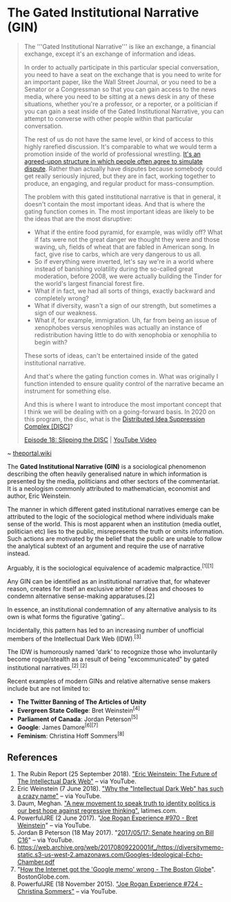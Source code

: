 # The Gated Institutional Narrative (GIN)

> The '''Gated Institutional Narrative''' is like an exchange, a financial exchange, except it's an exchange of information and ideas.
> 
> In order to actually participate in this particular special conversation, you need to have a seat on the exchange that is you need to write for an important paper, like the Wall Street Journal, or you need to be a Senator or a Congressman so that you can gain access to the news media, where you need to be sitting at a news desk in any of these situations, whether you're a professor, or a reporter, or a politician if you can gain a seat inside of the Gated Institutional Narrative, you can attempt to converse with other people within that particular conversation.
> 
> The rest of us do not have the same level, or kind of access to this highly rarefied discussion. It's comparable to what we would term a promotion inside of the world of professional wrestling. [It's an agreed-upon structure in which people often agree to simulate dispute](https://www.edge.org/response-detail/11783). Rather than actually have disputes because somebody could get really seriously injured, but they are in fact, working together to produce, an engaging, and regular product for mass-consumption.
> 
> The problem with this gated institutional narrative is that in general, it doesn't contain the most important ideas. And that is where the gating function comes in. The most important ideas are likely to be the ideas that are the most disruptive:
> 
> 
> * What if the entire food pyramid, for example, was wildly off? What if fats were not the great danger we thought they were and those waving, uh, fields of wheat that are fabled in American song. In fact, give rise to carbs, which are very dangerous to us all.
> * So if everything were inverted, let's say we're in a world where instead of banishing volatility during the so-called great moderation, before 2008, we were actually building the Tinder for the world's largest financial forest fire.
> * What if in fact, we had all sorts of things, exactly backward and completely wrong?
> * What if diversity, wasn't a sign of our strength, but sometimes a sign of our weakness.
> * What if, for example, immigration. Uh, far from being an issue of xenophobes versus xenophiles was actually an instance of redistribution having little to do with xenophobia or xenophilia to begin with?
> 
> 
> These sorts of ideas, can't be entertained inside of the gated institutional narrative.
> 
> And that's where the gating function comes in. What was originally I function intended to ensure quality control of the narrative became an instrument for something else.
> 
> And this is where I want to introduce the most important concept that I think we will be dealing with on a going-forward basis. In 2020 on this program, the disc, what is the [Distributed Idea Suppression Complex [DISC]](https://theportal.wiki/wiki/Distributed_Idea_Suppression_Complex)?
> 
> [Episode 18: Slipping the DISC](https://theportal.wiki/wiki/18:_Slipping_the_DISC:_State_of_The_Portal/Chapter_2020) |  [YouTube Video](https://www.youtube.com/watch?v=QxnkGymKuuI)

~ [theportal.wiki](https://theportal.wiki/wiki/Gated_Institutional_Narrative)


The **Gated Institutional Narrative (GIN)** is a sociological phenomenon describing the often heavily generalised nature in which information is presented by the media, politicians and other sectors of the commentariat. It is a neologism commonly attributed to mathematician, economist and author, Eric Weinstein.

The manner in which different gated institutional narratives emerge can be attributed to the logic of the sociological method where individuals make sense of the world. This is most apparent when an institution (media outlet, politician etc) lies to the public, misrepresents the truth or omits information. Such actions are motivated by the belief that the public are unable to follow the analytical subtext of an argument and require the use of narrative instead.

Arguably, it is the sociological equivalence of academic malpractice.<sup>[1][1]</sup>

Any GIN can be identified as an institutional narrative that, for whatever reason, creates for itself an exclusive arbiter of ideas and chooses to condemn alternative sense-making apparatuses.[2]

In essence, an institutional condemnation of any alternative analysis to its own is what forms the figurative 'gating'..

Incidentally, this pattern has led to an increasing number of unofficial members of the Intellectual Dark Web (IDW).<sup>[3]</sup>

The IDW is humorously named 'dark' to recognize those who involuntarily become rogue/stealth as a result of being "excommunicated" by gated institutional narratives.<sup>[2]</sup>.<sup>[2]</sup>

Recent examples of modern GINs and relative alternative sense makers include but are not limited to:

- **The Twitter Banning of The Articles of Unity**
- **Evergreen State College**: Bret Weinstein<sup>[4]</sup>
- **Parliament of Canada**: Jordan Peterson<sup>[5]</sup>
- **Google**: James Damore<sup>[6][7]</sup>
- **Feminism**: Christina Hoff Sommers<sup>[8]</sup>

## References

1. The Rubin Report (25 September 2018). ["Eric Weinstein: The Future of The Intellectual Dark Web"](https://www.youtube.com/watch?v=tUl7-SvntQ4) – via YouTube.
2. Eric Weinstein (7 June 2018). ["Why the "Intellectual Dark Web" has such a crazy name"](https://www.youtube.com/watch?v=cr0OX6ai4Qw) – via YouTube.
3. Daum, Meghan. ["A new movement to speak truth to identity politics is our best hope against regressive thinking".](https://www.latimes.com/opinion/op-ed/la-oe-daum-intellectual-dark-web-20180316-story.html) latimes.com.
4. PowerfulJRE (2 June 2017). "[Joe Rogan Experience #970 - Bret Weinstein](https://www.youtube.com/watch?v=xq4Y87idawk)" – via YouTube.
5. Jordan B Peterson (18 May 2017). "[2017/05/17: Senate hearing on Bill C16](https://www.youtube.com/watch?v=KnIAAkSNtqo)" – via YouTube.
6. https://web.archive.org/web/20170809220001if_/https://diversitymemo-static.s3-us-west-2.amazonaws.com/Googles-Ideological-Echo-Chamber.pdf
7. "[How the Internet got the 'Google memo' wrong - The Boston Globe](https://www.bostonglobe.com/ideas/2017/08/10/how-internet-got-google-memo-wrong/US4NlaIvQ00UdsyofYbMyM/story.html)". BostonGlobe.com.
8. PowerfulJRE (18 November 2015). ["Joe Rogan Experience #724 - Christina Sommers"](https://www.youtube.com/watch?v=S_hS-JXoTMk) – via YouTube.
